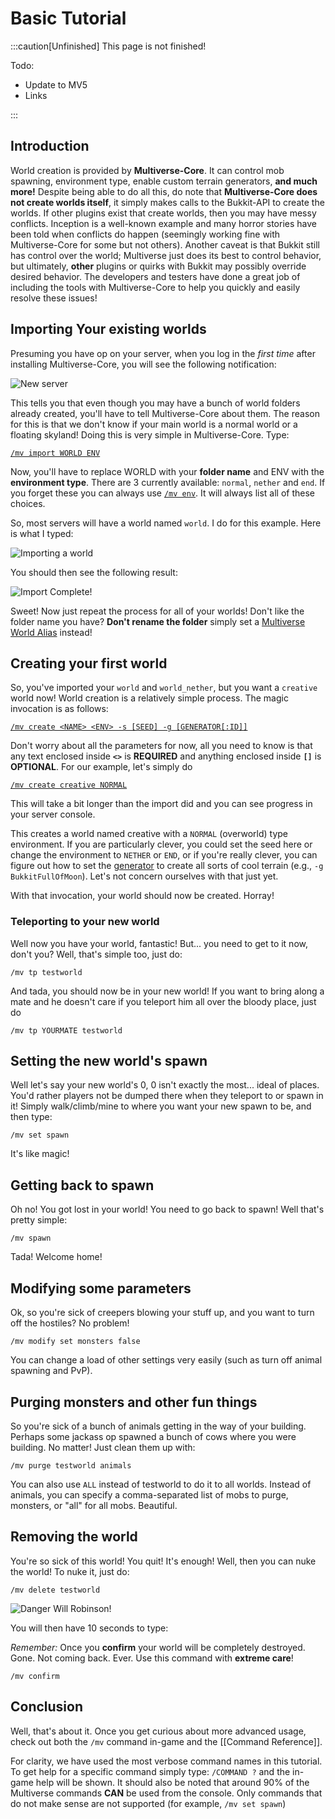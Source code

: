 # Basic Tutorial

:::caution[Unfinished]
This page is not finished!

Todo:
 - Update to MV5
 - Links
 
:::

## Introduction
World creation is provided by **Multiverse-Core**. It can control mob spawning, environment type, enable custom terrain generators, **and much more!** Despite being able to do all this, do note that **Multiverse-Core does not create worlds itself**, it simply makes calls to the Bukkit-API to create the worlds. If other plugins exist that create worlds, then you may have messy conflicts. Inception is a well-known example and many horror stories have been told when conflicts do happen (seemingly working fine with Multiverse-Core for some but not others). Another caveat is that Bukkit still has control over the world; Multiverse just does its best to control behavior, but ultimately, **other** plugins or quirks with Bukkit may possibly override desired behavior. The developers and testers have done a great job of including the tools with Multiverse-Core to help you quickly and easily resolve these issues!

## Importing Your existing worlds
Presuming you have op on your server, when you log in the _first time_ after installing Multiverse-Core, you will see the following notification:

![New server](images/tutorial/newserver.png)

This tells you that even though you may have a bunch of world folders already created, you'll have to tell Multiverse-Core about them. The reason for this is that we don't know if your main world is a normal world or a floating skyland! Doing this is very simple in Multiverse-Core. Type:

[```/mv import WORLD ENV```](https://github.com/Multiverse/Multiverse-Core/wiki/Command-Reference#wiki-import)

Now, you'll have to replace WORLD with your **folder name** and ENV with the **environment type**. There are 3 currently available: `normal`, `nether` and `end`. If you forget these you can always use [`/mv env`](https://github.com/Multiverse/Multiverse-Core/wiki/Command-Reference#wiki-env). It will always list all of these choices.

So, most servers will have a world named `world`. I do for this example. Here is what I typed:

![Importing a world](images/tutorial/importworld.png)

You should then see the following result:

![Import Complete!](images/tutorial/importcomplete.png)

Sweet! Now just repeat the process for all of your worlds! Don't like the folder name you have? **Don't rename the folder** simply set a [Multiverse World Alias](World-properties#wiki-alias) instead!

## Creating your first world
So, you've imported your `world` and `world_nether`, but you want a `creative` world now! World creation is a relatively simple process. The magic invocation is as follows:

[`/mv create <NAME> <ENV> -s [SEED] -g [GENERATOR[:ID]]`](https://github.com/Multiverse/Multiverse-Core/wiki/Command-Reference#wiki-create)

Don't worry about all the parameters for now, all you need to know is that any text enclosed inside **`<>`** is **REQUIRED** and anything enclosed inside **`[]`** is **OPTIONAL**.
For our example, let's simply do

[`/mv create creative NORMAL`](https://github.com/Multiverse/Multiverse-Core/wiki/Command-Reference#wiki-create)
    
This will take a bit longer than the import did and you can see progress in your server console.

This creates a world named creative with a `NORMAL` (overworld) type environment. If you are particularly clever, you could set the seed here or change the environment to `NETHER` or `END`, or if you're really clever, you can figure out how to set the [generator](Custom-Generator-Plugins#wiki-howto) to create all sorts of cool terrain (e.g., `-g BukkitFullOfMoon`). Let's not concern ourselves with that just yet.

With that invocation, your world should now be created. Horray!

### Teleporting to your new world
Well now you have your world, fantastic! But... you need to get to it now, don't you? Well, that's simple too, just do:

    /mv tp testworld

And tada, you should now be in your new world! If you want to bring along a mate and he doesn't care if you teleport him all over the bloody place, just do

    /mv tp YOURMATE testworld

## Setting the new world's spawn
Well let's say your new world's 0, 0 isn't exactly the most... ideal of places. You'd rather players not be dumped there when they teleport to or spawn in it! Simply walk/climb/mine to where you want your new spawn to be, and then type:

    /mv set spawn

It's like magic!

## Getting back to spawn
Oh no! You got lost in your world! You need to go back to spawn! Well that's pretty simple:

    /mv spawn

Tada! Welcome home!

## Modifying some parameters
Ok, so you're sick of creepers blowing your stuff up, and you want to turn off the hostiles? No problem!

    /mv modify set monsters false

You can change a load of other settings very easily (such as turn off animal spawning and PvP).

## Purging monsters and other fun things
So you're sick of a bunch of animals getting in the way of your building. Perhaps some jackass op spawned a bunch of cows where you were building. No matter! Just clean them up with:

    /mv purge testworld animals

You can also use `ALL` instead of testworld to do it to all worlds. Instead of animals, you can specify a comma-separated list of mobs to purge, monsters, or "all" for all mobs. Beautiful.

## Removing the world
You're so sick of this world! You quit! It's enough! Well, then you can nuke the world! To nuke it, just do:

    /mv delete testworld
    
![Danger Will Robinson!](images/tutorial/dangercommand.png)

You will then have 10 seconds to type: 

_Remember:_ Once you **confirm** your world will be completely destroyed. Gone. Not coming back. Ever. Use this command with **extreme care**!

    /mv confirm

## Conclusion

Well, that's about it. Once you get curious about more advanced usage, check out both the `/mv` command in-game and the [[Command Reference]].

For clarity, we have used the most verbose command names in this tutorial. To get help for a specific command simply type: `/COMMAND ?` and the in-game help will be shown. It should also be noted that around 90% of the Multiverse commands **CAN** be used from the console. Only commands that do not make sense are not supported (for example, `/mv set spawn`)
